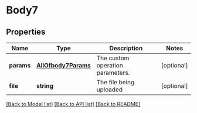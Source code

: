 # Body7

## Properties
Name | Type | Description | Notes
------------ | ------------- | ------------- | -------------
**params** | [**AllOfbody7Params**](AllOfbody7Params.md) | The custom operation parameters. | [optional] 
**file** | **string** | The file being uploaded | [optional] 

[[Back to Model list]](../../README.md#documentation-for-models) [[Back to API list]](../../README.md#documentation-for-api-endpoints) [[Back to README]](../../README.md)

